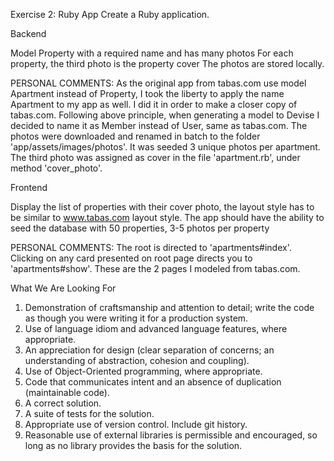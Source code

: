 Exercise 2: Ruby App Create a Ruby application.

Backend

Model Property with a required name and has many photos
For each property, the third photo is the property cover
The photos are stored locally.

  PERSONAL COMMENTS:
  As the original app from tabas.com use model Apartment instead of Property, I took the liberty to apply the name Apartment
  to my app as well. I did it in order to make a closer copy of tabas.com.
  Following above principle, when generating a model to Devise I decided to name it as Member instead of User, same as tabas.com.
  The photos were downloaded and renamed in batch to the folder 'app/assets/images/photos'.
  It was seeded 3 unique photos per apartment.
  The third photo was assigned as cover in the file 'apartment.rb', under method 'cover_photo'.



Frontend

Display the list of properties with their cover photo, the layout style has to be similar to www.tabas.com layout style.
The app should have the ability to seed the database with 50 properties, 3-5 photos per property

  PERSONAL COMMENTS:
  The root is directed to 'apartments#index'.
  Clicking on any card presented on root page directs you to 'apartments#show'.
  These are the 2 pages I modeled from tabas.com.

What We Are Looking For

1. Demonstration of craftsmanship and attention to detail; write the code as though you were writing it for a production system.
2. Use of language idiom and advanced language features, where appropriate.
3. An appreciation for design (clear separation of concerns; an understanding of abstraction, cohesion and coupling).
4. Use of Object-Oriented programming, where appropriate.
5. Code that communicates intent and an absence of duplication (maintainable code).
6. A correct solution.
7. A suite of tests for the solution.
8. Appropriate use of version control. Include git history.
9. Reasonable use of external libraries is permissible and encouraged, so long as no library provides the basis for the solution.
